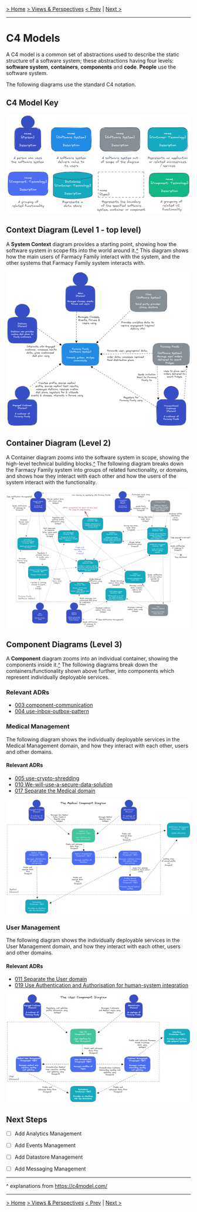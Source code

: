 [> Home](../../README.md)    [> Views & Perspectives](../README.md)
[< Prev](../scenarios/README.md)  |  [Next >](../CommunicationView/README.md)

---

# C4 Models

A C4 model is a common set of abstractions used to describe the static structure of a software system; these abstractions having four levels: **software system**, **containers**, **components** and **code**. **People** use the software system.

The following diagrams use the standard C4 notation.

## C4 Model Key

![C4ModelKey](../../assets/diagrams/C4ModelKey.png)

## Context Diagram (Level 1 - top level)

A **System Context** diagram provides a starting point, showing how the software system in scope fits into the world around it.[^](#expl) 
This diagram shows how the main users of Farmacy Family interact with the system, and the other systems that Farmacy Family system interacts with.

![Context Diagram](../../assets/diagrams/ContextDiagram.png)

## Container Diagram (Level 2)

A Container diagram zooms into the software system in scope, showing the high-level technical building blocks.[^](#exp1) The following diagram breaks down the Farmacy Family system into groups of related functionality, or domains, and shows how they interact with each other and how the users of the system interact with the functionality.

![Container Diagram](../../assets/diagrams/ContainerDiagram.png)

## Component Diagrams (Level 3)

A **Component** diagram zooms into an individual container, showing the components inside it.[^](#expl)
The following diagrams break down the containers/functionality shown above further, into components which represent individually deployable services.

### Relevant ADRs

- [003 component-communication](../../4.ADRs/003-component-communication.md)
- [004 use-inbox-outbox-pattern](../../4.ADRs/004-use-inbox-outbox-pattern.md)

### Medical Management

The following diagram shows the individually deployable services in the Medical Management domain, and how they interact with each other, users and other domains.

#### Relevant ADRs

- [005 use-crypto-shredding](../../4.ADRs/005-use-crypto-shredding.md)
- [010 We-will-use-a-secure-data-solution](../../4.ADRs/010-We-will-use-a-secure-data-solution.md)
- [017 Separate the Medical domain](../../4.ADRs/017-We-will-split-medical-domain.md)

![Medical Component Diagram](../../assets/diagrams/MedicalComponentDiagram.png)


### User Management

The following diagram shows the individually deployable services in the User Management domain, and how they interact with each other, users and other domains.

#### Relevant ADRs

- [011 Separate the User domain](../../4.ADRs/011-We-will-separate-the-user-domain.md)
- [019 Use Authentication and Authorisation for human-system integration](019-use-auth-for-human-system-integration.md)

![User Component Diagram](../../assets/diagrams/UserComponentDiagram.png)


## Next Steps

- [ ] Add Analytics Management
- [ ] Add Events Management
- [ ] Add Datastore Management
- [ ] Add Messaging Management


---

<a id="expl"></a>^ explanations from https://c4model.com/

---

[> Home](../../README.md)    [> Views & Perspectives](../README.md)
[< Prev](../scenarios/README.md)  |  [Next >](../CommunicationView/README.md)